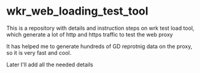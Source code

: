 # wkr_web_loading_test_tool
This is a repository with details and instruction steps on wrk test load tool, 
which generate a lot of http and https traffic to test the web proxy


It has helped me to generate hundreds of GD reprotnig data on the proxy,
so it is very fast and cool.

Later I'll add all the needed details
